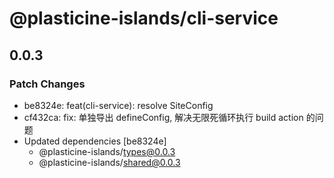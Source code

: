 # @plasticine-islands/cli-service

## 0.0.3

### Patch Changes

- be8324e: feat(cli-service): resolve SiteConfig
- cf432ca: fix: 单独导出 defineConfig, 解决无限死循环执行 build action 的问题
- Updated dependencies [be8324e]
  - @plasticine-islands/types@0.0.3
  - @plasticine-islands/shared@0.0.3
